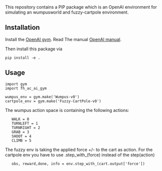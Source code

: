 This repository contains a PIP package which is an OpenAI environment for
simulating an wumpusworld and fuzzy-cartpole environment.


## Installation

Install the [OpenAI gym](https://github.com/openai/gym).
Read The manual [OpenAI manual](https://www.gymlibrary.ml).

Then install this package via

```
pip install -e .
```

## Usage

```
import gym
import fh_ac_ai_gym

wumpus_env = gym.make('Wumpus-v0')
cartpole_env = gym.make('Fuzzy-CartPole-v0')
```


The wumpus action space is containing the following actions:

```
   WALK = 0
   TURNLEFT = 1
   TURNRIGHT = 2
   GRAB = 3
   SHOOT = 4
   CLIMB = 5
```

The fuzzy env is taking the applied force +/- to the cart as action.
For the cartpole env you have to use .step_with_(force) instead of the step(action)


```
   obs, reward,done, info = env.step_with_(cart.output['force'])
```

